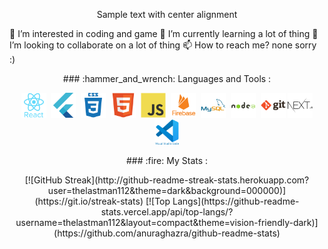 <p align="center" dir="auto">Sample text with center alignment</p>
👀 I’m interested in coding and game
🌱 I’m currently learning a lot of thing
💞️ I’m looking to collaborate on a lot of thing
📫 How to reach me? none sorry :)

<p align="center" dir="auto">
  ### :hammer_and_wrench: Languages and Tools :
</p>
<div align="center" dir="auto">
  <img src="https://github.com/devicons/devicon/blob/master/icons/react/react-original-wordmark.svg" title="React" alt="React" width="40" height="40"/>&nbsp;
  <img src="https://github.com/devicons/devicon/blob/master/icons/flutter/flutter-original.svg" title="Flutter" alt="Flutter" width="40" height="40"/>&nbsp;
  <img src="https://github.com/devicons/devicon/blob/master/icons/css3/css3-plain-wordmark.svg"  title="CSS3" alt="CSS" width="40" height="40"/>&nbsp;
  <img src="https://github.com/devicons/devicon/blob/master/icons/html5/html5-original.svg" title="HTML5" alt="HTML" width="40" height="40"/>&nbsp;
  <img src="https://github.com/devicons/devicon/blob/master/icons/javascript/javascript-original.svg" title="JavaScript" alt="JavaScript" width="40" height="40"/>&nbsp;
  <img src="https://github.com/devicons/devicon/blob/master/icons/firebase/firebase-plain-wordmark.svg" title="Firebase" alt="Firebase" width="40" height="40"/>&nbsp;
  <img src="https://github.com/devicons/devicon/blob/master/icons/mysql/mysql-original-wordmark.svg" title="MySQL"  alt="MySQL" width="40" height="40"/>&nbsp;
  <img src="https://github.com/devicons/devicon/blob/master/icons/nodejs/nodejs-original-wordmark.svg" title="NodeJS" alt="NodeJS" width="40" height="40"/>&nbsp;
  <img src="https://github.com/devicons/devicon/blob/master/icons/git/git-original-wordmark.svg" title="Git" **alt="Git" width="40" height="40"/>
  <img src="https://github.com/devicons/devicon/blob/master/icons/nextjs/nextjs-original-wordmark.svg" title="Nextjs" **alt="Nextjs" width="40" height="40"/>
  <img src="https://github.com/devicons/devicon/blob/master/icons/vscode/vscode-original-wordmark.svg" title="Nextjs" **alt="Nextjs" width="40" height="40"/>
</div>
<div align="center" dir="auto">
  <p>
    ### :fire: My Stats :
  </p>
  [![GitHub Streak](http://github-readme-streak-stats.herokuapp.com?user=thelastman112&theme=dark&background=000000)](https://git.io/streak-stats)
  [![Top Langs](https://github-readme-stats.vercel.app/api/top-langs/?username=thelastman112&layout=compact&theme=vision-friendly-dark)](https://github.com/anuraghazra/github-readme-stats)
</div>



